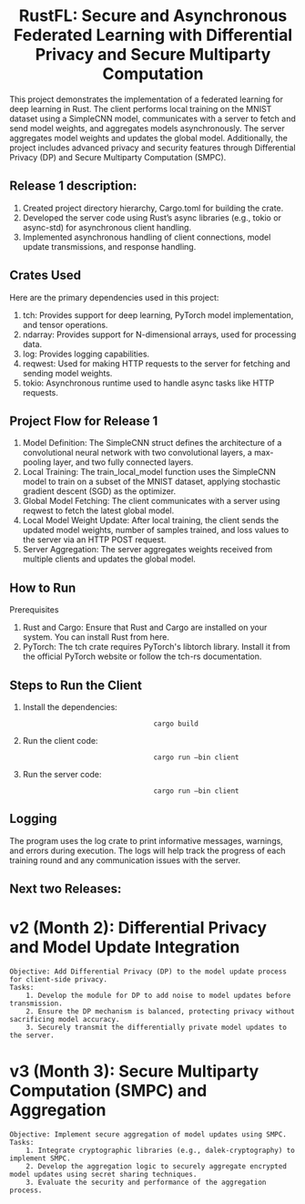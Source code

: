 <h1 align="center">RustFL: Secure and Asynchronous Federated Learning with Differential Privacy and Secure Multiparty Computation</h1>

This project demonstrates the implementation of a federated learning for deep learning in Rust. The client performs local training on the MNIST dataset using a SimpleCNN model, communicates with a server to fetch and send model weights, and aggregates models asynchronously. The server aggregates model weights and updates the global model. Additionally, the project includes advanced privacy and security features through Differential Privacy (DP) and Secure Multiparty Computation (SMPC).

## Release 1 description:

1. Created project directory hierarchy, Cargo.toml  for building the crate.
2. Developed the server code using Rust’s async libraries (e.g., tokio or async-std) for asynchronous client handling.
3. Implemented asynchronous handling of client connections, model update transmissions, and response handling.

## Crates Used
Here are the primary dependencies used in this project:

1. tch: Provides support for deep learning, PyTorch model implementation, and tensor operations.
2. ndarray: Provides support for N-dimensional arrays, used for processing data.
3. log: Provides logging capabilities.
4. reqwest: Used for making HTTP requests to the server for fetching and sending model weights.
5. tokio: Asynchronous runtime used to handle async tasks like HTTP requests.

## Project Flow for Release 1

1. Model Definition: The SimpleCNN struct defines the architecture of a convolutional neural network with two convolutional layers, a max-pooling layer, and two fully connected layers.
2. Local Training: The train_local_model function uses the SimpleCNN model to train on a subset of the MNIST dataset, applying stochastic gradient descent (SGD) as the optimizer.
3. Global Model Fetching: The client communicates with a server using reqwest to fetch the latest global model.
4. Local Model Weight Update: After local training, the client sends the updated model weights, number of samples trained, and loss values to the server via an HTTP POST request.
5. Server Aggregation: The server aggregates weights received from multiple clients and updates the global model.

## How to Run

Prerequisites

1. Rust and Cargo: Ensure that Rust and Cargo are installed on your system. You can install Rust from here.
2. PyTorch: The tch crate requires PyTorch's libtorch library. Install it from the official PyTorch website or follow the tch-rs documentation.

## Steps to Run the Client
1. Install the dependencies:

                                       cargo build
2. Run the client code:

                                       cargo run —bin client
3. Run the server code:

                                       cargo run —bin client

## Logging

The program uses the log crate to print informative messages, warnings, and errors during execution. The logs will help track the progress of each training round and any communication issues with the server.

## Next two Releases:

# v2 (Month 2): Differential Privacy and Model Update Integration

    Objective: Add Differential Privacy (DP) to the model update process for client-side privacy.
    Tasks:
        1. Develop the module for DP to add noise to model updates before transmission.
        2. Ensure the DP mechanism is balanced, protecting privacy without sacrificing model accuracy.
        3. Securely transmit the differentially private model updates to the server.

# v3 (Month 3): Secure Multiparty Computation (SMPC) and Aggregation

    Objective: Implement secure aggregation of model updates using SMPC.
    Tasks:
        1. Integrate cryptographic libraries (e.g., dalek-cryptography) to implement SMPC.
        2. Develop the aggregation logic to securely aggregate encrypted model updates using secret sharing techniques.
        3. Evaluate the security and performance of the aggregation process.

